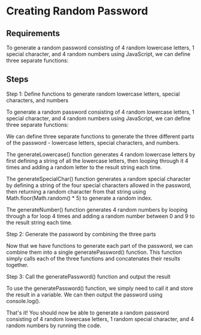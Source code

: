 
# Creating Random Password

## Requirements

To generate a random password consisting of 4 random lowercase letters, 1 special character, and 4 random numbers using JavaScript, we can define three separate functions:

## Steps
 
Step 1: Define functions to generate random lowercase letters, special characters, and numbers

To generate a random password consisting of 4 random lowercase letters, 1 special character, and 4 random numbers using JavaScript, we can define three separate functions:


We can define three separate functions to generate the three different parts of the password - lowercase letters, special characters, and numbers.

The generateLowercase() function generates 4 random lowercase letters by first defining a string of all the lowercase letters, then looping through it 4 times and adding a random letter to the result string each time.

The generateSpecialChar() function generates a random special character by defining a string of the four special characters allowed in the password, then returning a random character from that string using Math.floor(Math.random() * 5) to generate a random index.

The generateNumber() function generates 4 random numbers by looping through a for loop 4 times and adding a random number between 0 and 9 to the result string each time.

Step 2: Generate the password by combining the three parts

Now that we have functions to generate each part of the password, we can combine them into a single generatePassword() function. This function simply calls each of the three functions and concatenates their results together.

Step 3: Call the generatePassword() function and output the result

To use the generatePassword() function, we simply need to call it and store the result in a variable. We can then output the password using console.log().

That's it! You should now be able to generate a random password consisting of 4 random lowercase letters, 1 random special character, and 4 random numbers by running the code.